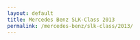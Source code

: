 ```yaml
---
layout: default
title: Mercedes Benz SLK-Class 2013
permalink: /mercedes-benz/slk-class/2013/
---
```

